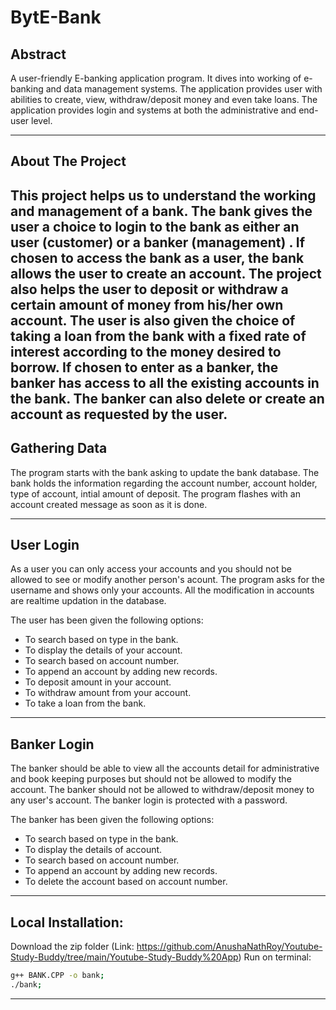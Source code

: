 # BytE-Bank


## Abstract
A user-friendly E-banking application program. It dives into working of e-banking and data management systems. The application provides user with abilities to create, view, withdraw/deposit money and even take loans. The application provides login and systems at both the administrative and end-user level.

---

## About The Project

This project helps us to understand the working and management of a bank. The bank gives the user a choice to login to the bank as either an user (customer) or a banker (management) . If chosen to access the bank as a user, the bank allows the user to create an account. The project also helps the user to deposit or withdraw a certain amount of money from his/her own account. The user is also given the
choice of taking a loan from the bank with a fixed rate of interest according to the money desired to borrow. If chosen to enter as a banker, the banker has access to all the existing accounts in the bank. The banker can also delete or create
an account as requested by the user.
---

## Gathering Data
 The program starts with the bank asking to update the bank database. The bank holds the information regarding the account number, account holder, type of account, intial amount of deposit. The program flashes with an account created message as soon as it is done.

---

## User Login

As a user you can only access your accounts and you should not be allowed to see or modify another person's acount. The program asks for the username and shows only your accounts. All the modification in accounts are realtime updation in the database.

The user has been given the following options:
  - To search based on type in the bank.
  - To display the details of your account.
  - To search based on account number.
  - To append an account by adding new records.
  - To deposit amount in your account.
  - To withdraw amount from your account.
  - To take a loan from the bank. 
 

---

## Banker Login

The banker should be able to view all the accounts detail for administrative and book keeping purposes but should not be allowed to modify the account. The banker should not be allowed to withdraw/deposit money to any user's account. The banker login is protected with a password.

The banker has been given the following options:
- To search based on type in the bank.
- To display the details of account.
- To search based on account number.
- To append an account by adding new records.
- To delete the account based on account number.



---

## Local Installation:

Download the zip folder 
(Link: https://github.com/AnushaNathRoy/Youtube-Study-Buddy/tree/main/Youtube-Study-Buddy%20App)
Run on terminal:
```sh
g++ BANK.CPP -o bank;
./bank;
```

---
